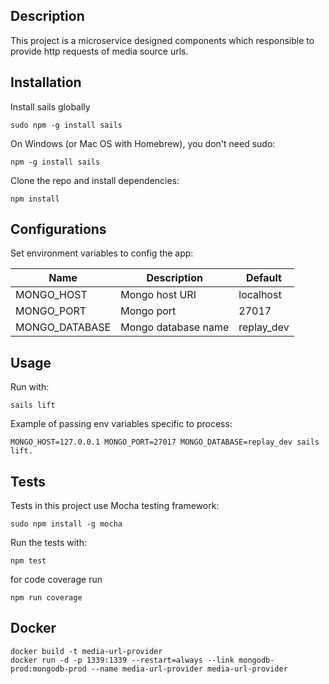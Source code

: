 ## Description

This project is a microservice designed components which responsible to provide http requests of media source urls.

## Installation
Install sails globally
```
sudo npm -g install sails
```
On Windows (or Mac OS with Homebrew), you don't need sudo:
```
npm -g install sails
```

Clone the repo and install dependencies:
```
npm install
```

## Configurations
Set environment variables to config the app:

| Name                          | Description                                  | Default        |
|-------------------------------|----------------------------------------------|----------------|
| MONGO_HOST                    | Mongo host URI                               | localhost      |
| MONGO_PORT                    | Mongo port                                   | 27017          |
| MONGO_DATABASE                | Mongo database name                          | replay_dev     |

## Usage
Run with:
```
sails lift
```
Example of passing env variables specific to process:

```
MONGO_HOST=127.0.0.1 MONGO_PORT=27017 MONGO_DATABASE=replay_dev sails lift.
```

## Tests
Tests in this project use Mocha testing framework:
```
sudo npm install -g mocha
```

Run the tests with:
```
npm test
```

for code coverage run

```
npm run coverage
```

## Docker
```
docker build -t media-url-provider
docker run -d -p 1339:1339 --restart=always --link mongodb-prod:mongodb-prod --name media-url-provider media-url-provider
```
